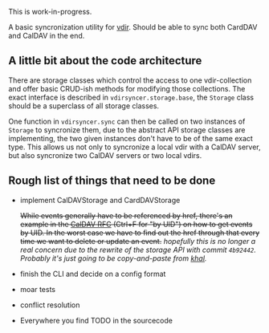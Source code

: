 This is work-in-progress.

A basic syncronization utility for [vdir](https://github.com/untitaker/vdir). Should be able to sync both CardDAV and CalDAV in the end.

## A little bit about the code architecture

There are storage classes which control the access to one vdir-collection and
offer basic CRUD-ish methods for modifying those collections. The exact
interface is described in `vdirsyncer.storage.base`, the `Storage` class should
be a superclass of all storage classes.

One function in `vdirsyncer.sync` can then be called on two instances of
`Storage` to syncronize them, due to the abstract API storage classes are
implementing, the two given instances don't have to be of the same exact type.
This allows us not only to syncronize a local vdir with a CalDAV server, but
also syncronize two CalDAV servers or two local vdirs.

## Rough list of things that need to be done
  - implement CalDAVStorage and CardDAVStorage

    ~~While events generally have to be referenced by href, there's an example in
    the [CalDAV RFC](http://www.ietf.org/rfc/rfc4791.txt) (Ctrl+F for "by UID")
    on how to get events by UID. In the worst case we have to find out the href
    through that every time we want to delete or update an event.~~
    *hopefully this is no longer a real concern due to the rewrite of the storage
    API with commit `4b92442`. Probably it's just going to be copy-and-paste from 
    [khal](https://github.com/geier/khal/blob/master/khal/caldav.py#L99).*

  - finish the CLI and decide on a config format
  - moar tests
  - conflict resolution
  - Everywhere you find TODO in the sourcecode

